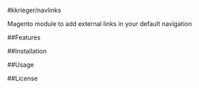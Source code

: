 #kkrieger/navlinks

Magento module to add external links in your default navigation

##Features

##Installation

##Usage

##License